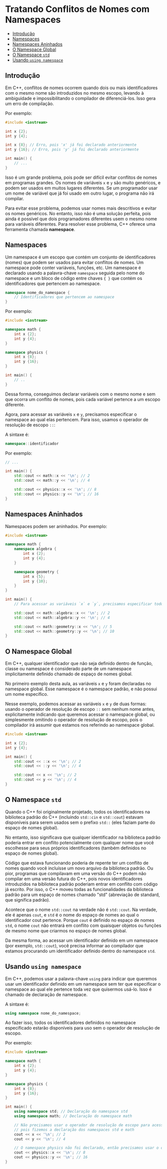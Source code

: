 # Tratando Conflitos de Nomes com Namespaces

<!-- toc -->
- [Introdução](#introdução)
- [Namespaces](#namespaces)
- [Namespaces Aninhados](#namespaces-aninhados)
- [O Namespace Global](#o-namespace-global)
- [O Namespace `std`](#o-namespace-std)
- [Usando `using namespace`](#usando-using-namespace)
<!-- toc -->

## Introdução

Em C++, conflitos de nomes ocorrem quando dois ou mais identificadores com o mesmo nome são introduzidos no mesmo escopo, levando à ambiguidade e impossibilitando o compilador de diferenciá-los. Isso gera um erro de compilação.

Por exemplo:

```cpp
#include <iostream>

int x {2};
int y {4};

int x {8}; // Erro, pois 'x' já foi declarado anteriormente
int y {16}; // Erro, pois 'y' já foi declarado anteriormente

int main() {
    // ...
}
```

Isso é um grande problema, pois pode ser difícil evitar conflitos de nomes em programas grandes. Os nomes de variáveis `x` e `y` são muito genéricos, e podem ser usados em muitos lugares diferentes. Se um programador usar um nome de variável que já foi usado em outro lugar, o programa não irá compilar.

Para evitar esse problema, podemos usar nomes mais descritivos e evitar os nomes genéricos. No entanto, isso não é uma solução perfeita, pois ainda é possível que dois programadores diferentes usem o mesmo nome para variáveis diferentes. Para resolver esse problema, C++ oferece uma ferramenta chamada **namespace**.

## Namespaces

Um namespace é um escopo que contém um conjunto de identificadores (nomes) que podem ser usados para evitar conflitos de nomes. Um namespace pode conter variáveis, funções, etc. Um namespace é declarado usando a palavra-chave `namespace` seguida pelo nome do namespace e um bloco de código entre chaves `{ }` que contém os identificadores que pertencem ao namespace.

```cpp
namespace nome_do_namespace {
    // Identificadores que pertencem ao namespace
}
```

Por exemplo:

```cpp
#include <iostream>

namespace math {
    int x {2};
    int y {4};
}

namespace physics {
    int x {8};
    int y {16};
}

int main() {
    // ..
}
```

Dessa forma, conseguimos declarar variáveis com o mesmo nome e sem que ocorra um conflito de nomes, pois cada variável pertence a um escopo diferente.

Agora, para acessar as variáveis `x` e `y`, precisamos especificar o namespace ao qual elas pertencem. Para isso, usamos o operador de resolução de escopo `::`:

A sintaxe é:

```cpp
namespace::identificador
```

Por exemplo:

```cpp
// ...

int main() {
    std::cout << math::x << '\n'; // 2
    std::cout << math::y << '\n'; // 4

    std::cout << physics::x << '\n'; // 8
    std::cout << physics::y << '\n'; // 16
}
```

## Namespaces Aninhados

Namespaces podem ser aninhados. Por exemplo:

```cpp
#include <iostream>

namespace math {
    namespace algebra {
        int x {2};
        int y {4};
    }

    namespace geometry {
        int x {5};
        int y {10};
    }
}

int main() {
    // Para acessar as variáveis `x` e `y`, precisamos especificar todos os namespaces ao qual elas pertencem:

    std::cout << math::algebra::x << '\n'; // 2
    std::cout << math::algebra::y << '\n'; // 4

    std::cout << math::geometry::x << '\n'; // 5
    std::cout << math::geometry::y << '\n'; // 10
}
```

## O Namespace Global

Em C++, qualquer identificador que não seja definido dentro de função, classe ou namespace é considerado parte de um namespace implicitamente definido chamado de espaço de nomes global.

No primeiro exemplo desta aula, as variáveis `x` e `y` foram declaradas no namespace global. Esse namespace é o namespace padrão, e não possui um nome específico.

Nesse exemplo, podemos acessar as variáveis `x` e `y` de duas formas: usando o operador de resolução de escopo `::` sem nenhum nome antes, explicitamente indicando que queremos acessar o namespace global, ou simplesmente omitindo o operador de resolução de escopo, pois o compilador irá assumir que estamos nos referindo ao namespace global.

```cpp
#include <iostream>

int x {2};
int y {4};

int main() {
    std::cout << ::x << '\n'; // 2
    std::cout << ::y << '\n'; // 4

    std::cout << x << '\n'; // 2
    std::cout << y << '\n'; // 4
}
```

## O Namespace `std`

Quando o C++ foi originalmente projetado, todos os identificadores na biblioteca padrão do C++ (incluindo `std::cin` e `std::cout`) estavam disponíveis para serem usados sem o prefixo `std::` (eles faziam parte do espaço de nomes global).

No entanto, isso significava que qualquer identificador na biblioteca padrão poderia entrar em conflito potencialmente com qualquer nome que você escolhesse para seus próprios identificadores (também definidos no espaço de nomes global).

Código que estava funcionando poderia de repente ter um conflito de nomes quando você incluísse um novo arquivo da biblioteca padrão. Ou pior, programas que compilavam em uma versão do C++ podem não compilar em uma versão futura do C++, pois novos identificadores introduzidos na biblioteca padrão poderiam entrar em conflito com código já escrito. Por isso, o C++ moveu todas as funcionalidades da biblioteca padrão para um espaço de nomes chamado "std" (abreviação de standard, que significa padrão).

Acontece que o nome `std::cout` na verdade não é `std::cout`. Na verdade, ele é apenas `cout`, e `std` é o nome do espaço de nomes ao qual o identificador cout pertence. Porque `cout` é definido no espaço de nomes `std`, o nome `cout` não entrará em conflito com quaisquer objetos ou funções de mesmo nome que criarmos no espaço de nomes global.

Da mesma forma, ao acessar um identificador definido em um namespace (por exemplo, `std::cout`), você precisa informar ao compilador que estamos procurando um identificador definido dentro do namespace `std`.

## Usando `using namespace`

Em C++, podemos usar a palavra-chave `using` para indicar que queremos usar um identificador definido em um namespace sem ter que especificar o namespace ao qual ele pertence toda vez que quisermos usá-lo. Isso é chamado de declaração de namespace.

A sintaxe é:

```cpp
using namespace nome_do_namespace;
```

Ao fazer isso, todos os identificadores definidos no namespace especificado estarão disponíveis para uso sem o operador de resolução de escopo.

Por exemplo:

```cpp
#include <iostream>

namespace math {
    int x {2};
    int y {4};
}

namespace physics {
    int x {8};
    int y {16};
}

int main() {
    using namespace std; // Declaração do namespace std
    using namespace math; // Declaração do namespace math

    // Não precisamos usar o operador de resolução de escopo para acessar o cout e as variáveis x e y,
    // pois fizemos a declaração dos namespaces std e math
    cout << x << '\n'; // 2
    cout << y << '\n'; // 4

    // O namespace physics não foi declarado, então precisamos usar o operador de resolução de escopo
    cout << physics::x << '\n'; // 8
    cout << physics::y << '\n'; // 16
}
```
